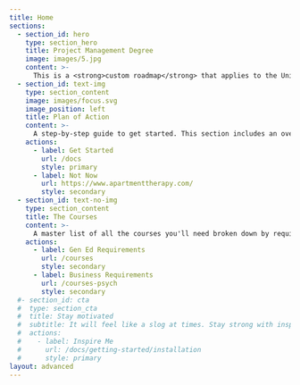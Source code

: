 ```yaml
---
title: Home
sections:
  - section_id: hero
    type: section_hero
    title: Project Management Degree
    image: images/5.jpg
    content: >-
      This is a <strong>custom roadmap</strong> that applies to the University of Maine to earn a<br> <a target="_blank" href="https://www.tesu.edu/heavin/ba/psychology">BA Business Administration - PM Concentration</a>.
  - section_id: text-img
    type: section_content
    image: images/focus.svg
    image_position: left
    title: Plan of Action
    content: >-
      A step-by-step guide to get started. This section includes an overview, links to resources, and other tips and tricks to earn your degree in the _**fastest**_ amount of time.
    actions:
      - label: Get Started
        url: /docs
        style: primary
      - label: Not Now
        url: https://www.apartmenttherapy.com/
        style: secondary
  - section_id: text-no-img
    type: section_content
    title: The Courses
    content: >-
      A master list of all the courses you'll need broken down by requirements. Includes direct links to the resource, credits earned, and UMPI equivalencies (when applicable). Knock these out one-by-one and start sizing the graduation gown.
    actions:
      - label: Gen Ed Requirements
        url: /courses
        style: secondary
      - label: Business Requirements
        url: /courses-psych
        style: secondary
  #- section_id: cta
  #  type: section_cta
  #  title: Stay motivated
  #  subtitle: It will feel like a slog at times. Stay strong with inspiring quotes to keep you going.
  #  actions:
  #    - label: Inspire Me
  #      url: /docs/getting-started/installation
  #      style: primary
layout: advanced
---
```

